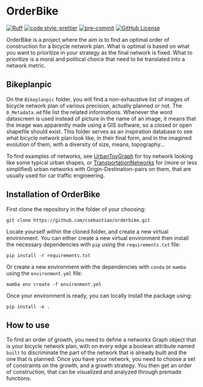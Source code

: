 # OrderBike

[![Ruff](https://img.shields.io/endpoint?url=https://raw.githubusercontent.com/astral-sh/ruff/main/assets/badge/v2.json)](https://github.com/astral-sh/ruff)
[![code style: prettier](https://img.shields.io/badge/code_style-prettier-ff69b4.svg?style=flat-square)](https://github.com/prettier/prettier)
[![pre-commit](https://img.shields.io/badge/pre--commit-enabled-brightgreen?logo=pre-commit&logoColor=white)](https://github.com/pre-commit/pre-commit)
[![GitHub License](https://img.shields.io/github/license/csebastiao/orderbike)](https://github.com/csebastiao/orderbike/blob/main/LICENSE)

OrderBike is a project where the aim is to find an optimal order of construction for a bicycle network plan. What is optimal is based on what you want to prioritize in your strategy as the final network is fixed. What to prioritize is a moral and political choice that need to be translated into a network metric.

## Bikeplanpic

On the `Bikeplanpic` folder, you will find a non-exhaustive list of images of bicycle network plan of various precision, actually planned or not. The `0_Metadata.md` file list the related informations. Whenever the word datascreen is used instead of picture in the name of an image, it means that the image was apparently made using a GIS software, so a closed or open shapefile should exist.
This folder serves as an inspiration database to see what bicycle network plan look like, in their final form, and in the imagined evolution of them, with a diversity of size, means, topography...

To find examples of networks, see [UrbanToyGraph](https://github.com/csebastiao/UrbanToyGraph) for toy network looking like some typical urban shapes, or [TransportationNetworks](https://github.com/bstabler/TransportationNetworks) for (more or less simplified) urban networks with Origin-Destination-pairs on them, that are usually used for car traffic engineering.

## Installation of OrderBike

First clone the repository in the folder of your choosing:

```
git clone https://github.com/csebastiao/orderbike.git
```

Locate yourself within the cloned folder, and create a new virtual environment. You can either create a new virtual environment then install the necessary dependencies with `pip` using the `requirements.txt` file:

```
pip install -r requirements.txt
```

Or create a new environment with the dependencies with `conda` or `mamba` using the `environment.yml` file:

```
mamba env create -f environment.yml
```

Once your environment is ready, you can locally install the package using:

```
pip install -e .
```

## How to use

To find an order of growth, you need to define a networkx Graph object that is your bicycle network plan, with on every edge a boolean attribute named `built` to discriminate the part of the network that is already built and the one that is planned. Once you have your network, you need to choose a set of constraints on the growth, and a growth strategy. You then get an order of construction, that can be visualized and analyzed through premade functions.

